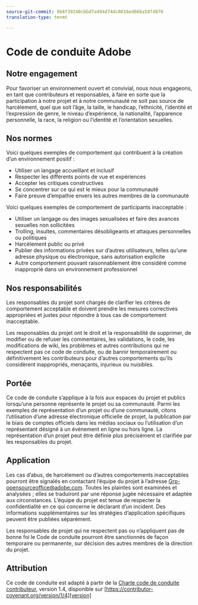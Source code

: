 ```yaml
---
source-git-commit: 9b8f39240cbbd7a494d74dc0016ed666a58fd870
translation-type: tm+mt

---
```

# Code de conduite Adobe

## Notre engagement

Pour favoriser un environnement ouvert et convivial, nous nous engageons, en tant que contributeurs
et responsables, à faire en sorte que la participation à notre projet et
à notre communauté ne soit pas source de harcèlement, quel que soit l’âge, la taille,
le handicap, l’ethnicité, l’identité et l’expression de genre, le niveau d’expérience,
la nationalité, l’apparence personnelle, la race, la religion ou l’identité et
l’orientation sexuelles.

## Nos normes

Voici quelques exemples de comportement qui contribuent à la création d’un environnement
positif :

* Utiliser un langage accueillant et inclusif
* Respecter les différents points de vue et expériences
* Accepter les critiques constructives
* Se concentrer sur ce qui est le mieux pour la communauté
* Faire preuve d’empathie envers les autres membres de la communauté

Voici quelques exemples de comportement de participants inacceptable :

* Utiliser un langage ou des images sexualisées et faire des avances sexuelles non sollicitées
* Trolling, insultes, commentaires désobligeants et attaques personnelles ou politiques
* Harcèlement public ou privé
* Publier des informations privées sur d’autres utilisateurs, telles qu’une adresse physique ou 
électronique, sans autorisation explicite
* Autre comportement pouvant raisonnablement être considéré comme inapproprié dans un environnement professionnel

## Nos responsabilités

Les responsables du projet sont chargés de clarifier les critères de comportement acceptable
et doivent prendre les mesures correctives appropriées et justes pour
répondre à tous cas de comportement inacceptable.

Les responsables du projet ont le droit et la responsabilité de supprimer, de modifier ou
de refuser les commentaires, les validations, le code, les modifications de wiki, les problèmes et autres contributions
qui ne respectent pas ce code de conduite, ou de bannir temporairement ou
définitivement les contributeurs pour d’autres comportements qu’ils considèrent inappropriés,
menaçants, injurieux ou nuisibles.

## Portée

Ce code de conduite s’applique à la fois aux espaces du projet et
publics lorsqu’une personne représente le projet ou sa communauté. Parmi les 
exemples de représentation d’un projet ou d’une communauté, citons l’utilisation d’une adresse électronique officielle 
de projet, la publication par le biais de comptes officiels dans les médias sociaux ou l’utilisation d’un représentant désigné
à un événement en ligne ou hors ligne. La représentation d’un projet peut être définie plus précisément et clarifiée par les responsables du projet.

## Application

Les cas d’abus, de harcèlement ou d’autres comportements inacceptables pourront être 
signalés en contactant l’équipe du projet à l’adresse Grp-opensourceoffice@adobe.com. Toutes
les plaintes sont examinées et analysées ; elles se traduiront par une réponse jugée nécessaire et adaptée aux circonstances. L’équipe du projet est
tenue de respecter la confidentialité en ce qui concerne le déclarant d’un incident.
Des informations supplémentaires sur les stratégies d’application spécifiques peuvent être publiées séparément.

Les responsables de projet qui ne respectent pas ou n’appliquent pas de bonne
foi le Code de conduite pourront être sanctionnés de façon temporaire ou permanente, sur décision des autres
membres de la direction du projet.

## Attribution

Ce code de conduite est adapté à partir de la [Charte code de conduite contributeur][homepage], version 1.4,
disponible sur [https://contributor-covenant.org/version/1/4][version]

[homepage]: https://contributor-covenant.org
[version]: https://contributor-covenant.org/version/1/4/
